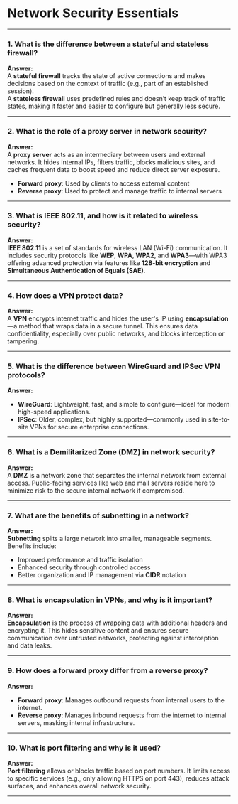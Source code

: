 # Network Security Essentials

---

### 1. What is the difference between a stateful and stateless firewall?

**Answer:**  
A **stateful firewall** tracks the state of active connections and makes decisions based on the context of traffic (e.g., part of an established session).  
A **stateless firewall** uses predefined rules and doesn’t keep track of traffic states, making it faster and easier to configure but generally less secure.

---

### 2. What is the role of a proxy server in network security?

**Answer:**  
A **proxy server** acts as an intermediary between users and external networks. It hides internal IPs, filters traffic, blocks malicious sites, and caches frequent data to boost speed and reduce direct server exposure.  
- **Forward proxy**: Used by clients to access external content  
- **Reverse proxy**: Used to protect and manage traffic to internal servers

---

### 3. What is IEEE 802.11, and how is it related to wireless security?

**Answer:**  
**IEEE 802.11** is a set of standards for wireless LAN (Wi-Fi) communication. It includes security protocols like **WEP**, **WPA**, **WPA2**, and **WPA3**—with WPA3 offering advanced protection via features like **128-bit encryption** and **Simultaneous Authentication of Equals (SAE)**.

---

### 4. How does a VPN protect data?

**Answer:**  
A **VPN** encrypts internet traffic and hides the user's IP using **encapsulation**—a method that wraps data in a secure tunnel. This ensures data confidentiality, especially over public networks, and blocks interception or tampering.

---

### 5. What is the difference between WireGuard and IPSec VPN protocols?

**Answer:**  
- **WireGuard**: Lightweight, fast, and simple to configure—ideal for modern high-speed applications.  
- **IPSec**: Older, complex, but highly supported—commonly used in site-to-site VPNs for secure enterprise connections.

---

### 6. What is a Demilitarized Zone (DMZ) in network security?

**Answer:**  
A **DMZ** is a network zone that separates the internal network from external access. Public-facing services like web and mail servers reside here to minimize risk to the secure internal network if compromised.

---

### 7. What are the benefits of subnetting in a network?

**Answer:**  
**Subnetting** splits a large network into smaller, manageable segments. Benefits include:  
- Improved performance and traffic isolation  
- Enhanced security through controlled access  
- Better organization and IP management via **CIDR** notation

---

### 8. What is encapsulation in VPNs, and why is it important?

**Answer:**  
**Encapsulation** is the process of wrapping data with additional headers and encrypting it. This hides sensitive content and ensures secure communication over untrusted networks, protecting against interception and data leaks.

---

### 9. How does a forward proxy differ from a reverse proxy?

**Answer:**  
- **Forward proxy**: Manages outbound requests from internal users to the internet.  
- **Reverse proxy**: Manages inbound requests from the internet to internal servers, masking internal infrastructure.

---

### 10. What is port filtering and why is it used?

**Answer:**  
**Port filtering** allows or blocks traffic based on port numbers. It limits access to specific services (e.g., only allowing HTTPS on port 443), reduces attack surfaces, and enhances overall network security.

---

